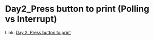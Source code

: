 # Day2_Press button to print (Polling vs Interrupt)
Link: [Day 2: Press button to print](https://vincent-lin0.notion.site/Day2-Press-button-to-print-Polling-vs-Interrupt-113b6d3c0947807187e4d3c6aa81e52d?pvs=4)
